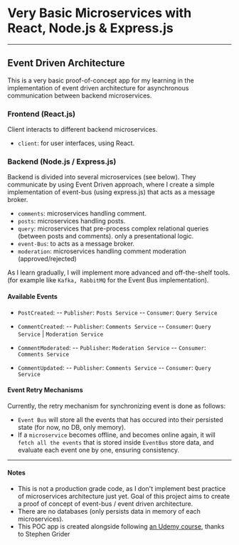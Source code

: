 # Very Basic Microservices with React, Node.js & Express.js 

---

## Event Driven Architecture


This is a very basic proof-of-concept app for my learning in the implementation of event driven architecture for asynchronous communication between backend microservices.


### Frontend (React.js)
Client interacts to different backend microservices.
- `client`: for user interfaces, using React.

### Backend (Node.js / Express.js)
Backend is divided into several microservices (see below). They communicate by using Event Driven approach, where I create a simple implementation of event-bus (using express.js) that acts as a message broker.

- `comments`: microservices handling comment.
- `posts`: microservices handling posts.
- `query`: microservices that pre-process complex relational queries (between posts and comments). only a presentational logic.
- `event-Bus`: to acts as a message broker.
- `moderation`: microservices handling comment moderation (approved/rejected)


As I learn gradually, I will implement more advanced and off-the-shelf tools. (for example like `Kafka, RabbitMQ` for the Event Bus implementation).

#### Available Events

- `PostCreated`:
-- `Publisher`: `Posts Service`
-- `Consumer`: `Query Service`

- `CommentCreated`:
-- `Publisher`: `Comments Service`
-- `Consumer`: `Query Service` | `Moderation Service`

- `CommentModerated`:
-- `Publisher`: `Moderation Service`
-- `Consumer`: `Comments Service`

- `CommentUpdated`:
-- `Publisher`: `Comments Service`
-- `Consumer`: `Query Service`

#### Event Retry Mechanisms
Currently, the retry mechanism for synchronizing event is done as follows:

- `Event Bus` will store all the events that has occured into their persisted state (for now, no DB, only memory).
- If a `microservice` becomes offline, and becomes online again, it will `fetch all the events` that is stored inside `EventBus` store data, and evaluate each event one by one, ensuring consistency.


---

#### Notes
- This is not a production grade code, as I don't implement best practice of microservices architecture just yet. Goal of this project aims to create a proof of concept of event-bus / event driven architecture.
- There are no databases (only persists data in memory of each microservices).
- This POC app is created alongside following [an Udemy course](https://www.udemy.com/course/microservices-with-node-js-and-react), thanks to Stephen Grider